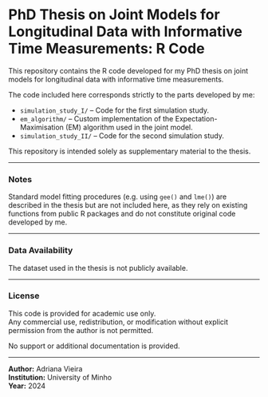 # PhD Thesis on Joint Models for Longitudinal Data with Informative Time Measurements: R Code

This repository contains the R code developed for my PhD thesis on joint models for longitudinal data with informative time measurements.

The code included here corresponds strictly to the parts developed by me:

- `simulation_study_I/` – Code for the first simulation study.
- `em_algorithm/` – Custom implementation of the Expectation-Maximisation (EM) algorithm used in the joint model.
- `simulation_study_II/` – Code for the second simulation study.

This repository is intended solely as supplementary material to the thesis.

---

### Notes

Standard model fitting procedures (e.g. using `gee()` and `lme()`) are described in the thesis but are not included here, as they rely on existing functions from public R packages and do not constitute original code developed by me.

---

### Data Availability

The dataset used in the thesis is not publicly available.  

---

### License

This code is provided for academic use only.  
Any commercial use, redistribution, or modification without explicit permission from the author is not permitted.

No support or additional documentation is provided.

---

**Author:** Adriana Vieira  
**Institution:** University of Minho  
**Year:** 2024
